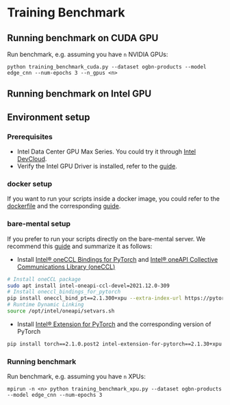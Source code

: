 # Training Benchmark

## Running benchmark on CUDA GPU

Run benchmark, e.g. assuming you have `n` NVIDIA GPUs:

```
python training_benchmark_cuda.py --dataset ogbn-products --model edge_cnn --num-epochs 3 --n_gpus <n>
```

## Running benchmark on Intel GPU

## Environment setup

### Prerequisites

- Intel Data Center GPU Max Series. You could try it through [Intel DevCloud](https://www.intel.com/content/www/us/en/developer/tools/devcloud/services.html).
- Verify the Intel GPU Driver is installed, refer to the [guide](https://dgpu-docs.intel.com/driver/installation.html).

### docker setup

If you want to run your scripts inside a docker image, you could refer to the [dockerfile](https://github.com/pyg-team/pytorch_geometric/blob/master/docker/Dockerfile.xpu) and the corresponding [guide](https://github.com/pyg-team/pytorch_geometric/blob/master/docker).

### bare-mental setup

If you prefer to run your scripts directly on the bare-mental server. We recommend this [guide](https://intel.github.io/intel-extension-for-pytorch/xpu/latest/tutorials/features/DDP.html) and summarize it as follows:

- Install [Intel® oneCCL Bindings for PyTorch](https://github.com/intel/torch-ccl) and [Intel® oneAPI Collective Communications Library (oneCCL)](https://www.intel.com/content/www/us/en/developer/tools/oneapi/oneccl.html)

```bash
# Install oneCCL package
sudo apt install intel-oneapi-ccl-devel=2021.12.0-309
# Install oneccl_bindings_for_pytorch
pip install oneccl_bind_pt==2.1.300+xpu --extra-index-url https://pytorch-extension.intel.com/release-whl/stable/xpu/us/
# Runtime Dynamic Linking
source /opt/intel/oneapi/setvars.sh
```

- Install [Intel® Extension for PyTorch](https://github.com/intel/intel-extension-for-pytorch) and the corresponding version of PyTorch

```bash
pip install torch==2.1.0.post2 intel-extension-for-pytorch==2.1.30+xpu --extra-index-url https://pytorch-extension.intel.com/release-whl/stable/xpu/us/
```

### Running benchmark

Run benchmark, e.g. assuming you have `n` XPUs:

```
mpirun -n <n> python training_benchmark_xpu.py --dataset ogbn-products --model edge_cnn --num-epochs 3
```
